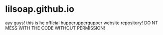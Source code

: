 # lilsoap.github.io
ayy guys! this is he official hupperuppergupper website repository!
DO NT MESS WITH THE CODE WITHOUT PERMISSION!
